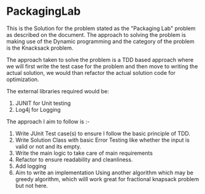 # PackagingLab 
This is the Solution for the problem stated as the "Packaging Lab" problem as described on the document. The approach to solving the problem is making use of the Dynamic programming and the category of the problem is the Knacksack problem. 

The approach taken to solve the problem is a TDD based approach where we will first write the test case for the problem and then move to writing the actual solution, we would than refactor the actual solution code for optimization. 

The external libraries required would be:

1. JUNIT for Unit testing
2. Log4j for Logging

The approach I aim to follow is :- 

1. Write JUnit Test case(s) to ensure I follow the basic principle of TDD. 
2. Write Solution Class with basic Error Testing like whether the input is valid or not and its empty.
3. Write the main logic to take care of main requirements
4. Refactor to ensure readability and cleanliness.
5. Add logging
6. Aim to write an implementation Using another algorithm which may be greedy algorithm, which willl work great for fractional knapsack problem but not here. 

